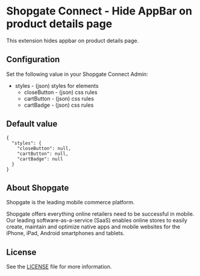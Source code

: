 # Shopgate Connect - Hide AppBar on product details page

This extension hides appbar on product details page.

## Configuration

Set the following value in your Shopgate Connect Admin:

* styles - (json) styles for elements
    * closeButton - (json) css rules
    * cartButton - (json) css rules
    * cartBadge - (json) css rules

## Default value
```
{
  "styles": {
    "closeButton": null,
    "cartButton": null,
    "cartBadge": null
  }
}
```


## About Shopgate

Shopgate is the leading mobile commerce platform.

Shopgate offers everything online retailers need to be successful in mobile. Our leading
software-as-a-service (SaaS) enables online stores to easily create, maintain and optimize native
apps and mobile websites for the iPhone, iPad, Android smartphones and tablets.
## License
See the [LICENSE](./LICENSE) file for more information.
